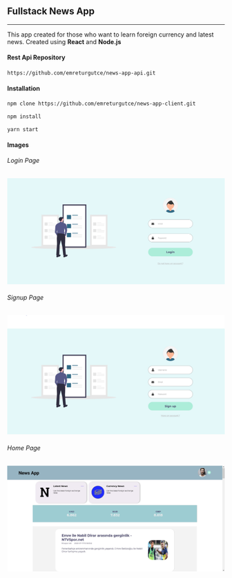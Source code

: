 ## Fullstack News App

---

This app created for those who want to learn foreign currency and latest news.
Created using **React** and **Node.js**

#### Rest Api Repository

```
https://github.com/emreturgutce/news-app-api.git
```

#### Installation

```
npm clone https://github.com/emreturgutce/news-app-client.git
```

```
npm install
```

```
yarn start
```

#### Images

###### Login Page

![](https://github.com/emreturgutce/news-app-client/blob/master/sample-photos/login-page.JPG)

###### Signup Page

![](https://github.com/emreturgutce/news-app-client/blob/master/sample-photos/signup-page.JPG)

###### Home Page

![](https://github.com/emreturgutce/news-app-client/blob/master/sample-photos/home-page.JPG)
